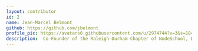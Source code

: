```yaml
---
layout: contributor
id: 2
name: Jean-Marcel Belmont
github: https://github.com/jbelmont
profile_pic: https://avatars0.githubusercontent.com/u/2974744?v=3&s=184
description:  Co-Founder of the Raleigh-Durham Chapter of NodeSchool, FrontEnd JavaScript Developer, NodeJS Evangelist
---
```

